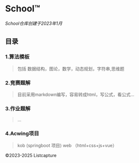 # School&trade;
###### School仓库创建于2023年1月





## 目录 

### 1.算法模板
>包括 数据结构，图论，数学，动态规划，字符串,思维题

### 2.竞赛题解
>目前采用markdown编写，容易转成html，写公式，看公式...

### 3.作业题解
>...
### 4.Acwing项目
>kob (springboot 项目)
>web （html+css+js+vue）

&copy;2023-2025 Listcapture
